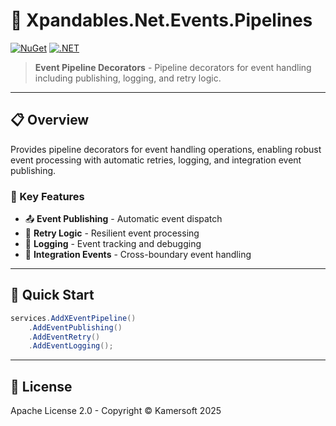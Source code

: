 ﻿# 🔗 Xpandables.Net.Events.Pipelines

[![NuGet](https://img.shields.io/badge/NuGet-preview-orange.svg)](https://www.nuget.org/)
[![.NET](https://img.shields.io/badge/.NET-10.0-purple.svg)](https://dotnet.microsoft.com/)

> **Event Pipeline Decorators** - Pipeline decorators for event handling including publishing, logging, and retry logic.

---

## 📋 Overview

Provides pipeline decorators for event handling operations, enabling robust event processing with automatic retries, logging, and integration event publishing.

### 🎯 Key Features

- 📤 **Event Publishing** - Automatic event dispatch
- 🔄 **Retry Logic** - Resilient event processing
- 📝 **Logging** - Event tracking and debugging
- 🔗 **Integration Events** - Cross-boundary event handling

---

## 🚀 Quick Start

```csharp
services.AddXEventPipeline()
    .AddEventPublishing()
    .AddEventRetry()
    .AddEventLogging();
```

---

## 📄 License

Apache License 2.0 - Copyright © Kamersoft 2025
